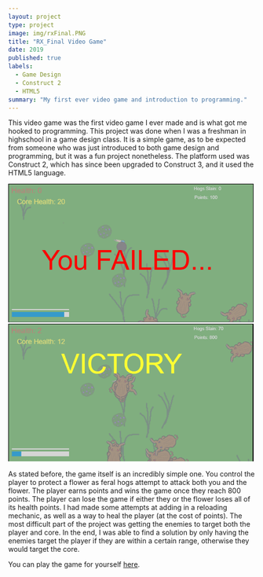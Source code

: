 ```yaml
---
layout: project
type: project
image: img/rxFinal.PNG
title: "RX_Final Video Game"
date: 2019
published: true
labels:
  - Game Design
  - Construct 2
  - HTML5
summary: "My first ever video game and introduction to programming."
---
```


This video game was the first video game I ever made and is what got me hooked to programming. This project was done when I was a freshman in highschool in a game design class. It is a simple game, as to be expected from someone who was just introduced to both game design and programming, but it was a fun project nonetheless. The platform used was Construct 2, which has since been upgraded to Construct 3, and it used the HTML5 language.

<div class="text-center p-4">
  <img width="500px" src="../img/projects/rxFinal_fail.PNG" class="img-fluid" >
  <img width="500px" src="../img/projects/rxFinal_victory.PNG" class="img-thumbnail" >
</div>

As stated before, the game itself is an incredibly simple one. You control the player to protect a flower as feral hogs attempt to attack both you and the flower. The player earns points and wins the game once they reach 800 points. The player can lose the game if either they or the flower loses all of its health points. I had made some attempts at adding in a reloading mechanic, as well as a way to heal the player (at the cost of points). The most difficult part of the project was getting the enemies to target both the player and core. In the end, I was able to find a solution by only having the enemies target the player if they are within a certain range, otherwise they would target the core.

You can play the game for yourself <a href="https://www.construct.net/en/free-online-games/rxfinal-7995/play"><i class="large github icon "></i>here</a>.
